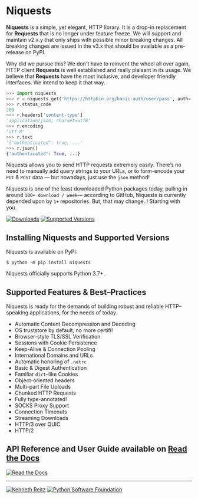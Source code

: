 # Niquests

**Niquests** is a simple, yet elegant, HTTP library. It is a drop-in replacement for **Requests** that is no longer under
feature freeze.
We will support and maintain v2.x.y that only ships with possible minor breaking changes. All breaking changes are issued in the v3.x that should be available as a pre-release on PyPI.

Why did we pursue this? We don't have to reinvent the wheel all over again, HTTP client **Requests** is well established and
really plaisant in its usage. We believe that **Requests** have the most inclusive, and developer friendly interfaces. We
intend to keep it that way.

```python
>>> import niquests
>>> r = niquests.get('https://httpbin.org/basic-auth/user/pass', auth=('user', 'pass'))
>>> r.status_code
200
>>> r.headers['content-type']
'application/json; charset=utf8'
>>> r.encoding
'utf-8'
>>> r.text
'{"authenticated": true, ...'
>>> r.json()
{'authenticated': True, ...}
```

Niquests allows you to send HTTP requests extremely easily. There’s no need to manually add query strings to your URLs, or to form-encode your `PUT` & `POST` data — but nowadays, just use the `json` method!

Niquests is one of the least downloaded Python packages today, pulling in around `100+ download / week`— according to GitHub, Niquests is currently depended upon by `1+` repositories. But, that may change..! Starting with you.

[![Downloads](https://static.pepy.tech/badge/niquests/month)](https://pepy.tech/project/niquests)
[![Supported Versions](https://img.shields.io/pypi/pyversions/niquests.svg)](https://pypi.org/project/niquests)

## Installing Niquests and Supported Versions

Niquests is available on PyPI:

```console
$ python -m pip install niquests
```

Niquests officially supports Python 3.7+.

## Supported Features & Best–Practices

Niquests is ready for the demands of building robust and reliable HTTP–speaking applications, for the needs of today.

- Automatic Content Decompression and Decoding
- OS truststore by default, no more certifi!
- Browser-style TLS/SSL Verification
- Sessions with Cookie Persistence
- Keep-Alive & Connection Pooling
- International Domains and URLs
- Automatic honoring of `.netrc`
- Basic & Digest Authentication
- Familiar `dict`–like Cookies
- Object-oriented headers
- Multi-part File Uploads
- Chunked HTTP Requests
- Fully type-annotated!
- SOCKS Proxy Support
- Connection Timeouts
- Streaming Downloads
- HTTP/3 over QUIC
- HTTP/2

## API Reference and User Guide available on [Read the Docs](https://niquests.readthedocs.io)

[![Read the Docs](https://raw.githubusercontent.com/jawah/niquests/main/ext/ss.png)](https://niquests.readthedocs.io)

---

[![Kenneth Reitz](https://raw.githubusercontent.com/jawah/niquests/main/ext/kr.png)](https://kennethreitz.org) [![Python Software Foundation](https://raw.githubusercontent.com/psf/requests/main/ext/psf.png)](https://www.python.org/psf)

